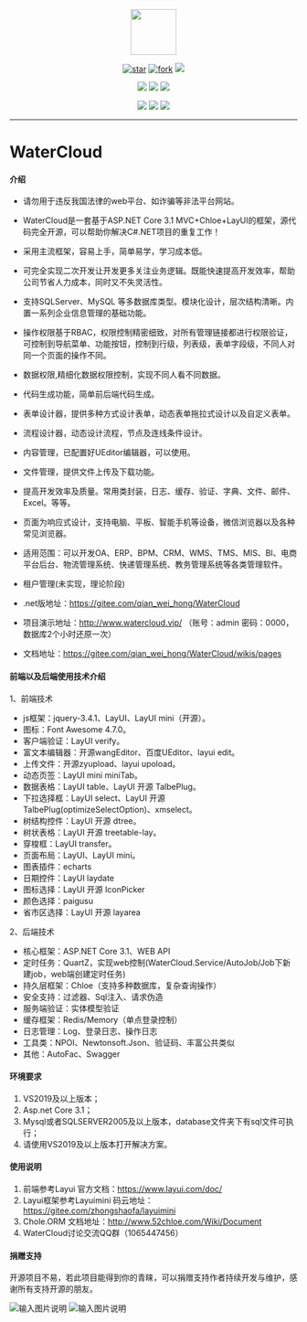 <p></p>
<p></p>

<p align="center">
<img src="https://watercloud.vip/icon/favicon.ico" height="80"/>
</p>
<div align="center">

[![star](https://gitee.com/qian_wei_hong/WaterCloud/badge/star.svg)](https://gitee.com/qian_wei_hong/WaterCloud/stargazers) 
[![fork](https://gitee.com/qian_wei_hong/WaterCloud/badge/fork.svg)](https://gitee.com/qian_wei_hong/WaterCloud/members)
![](https://img.shields.io/badge/release-1.1.8-red)

![](https://img.shields.io/badge/.net%20core-3.1.0-blue)
![](https://img.shields.io/badge/Chloe-4.8.0-blue)
![](https://img.shields.io/badge/layui-2.5.5-blue)

![](https://img.shields.io/badge/Quartz-3.0.7-brightgreen)
![](https://img.shields.io/badge/Autofac-5.2.0-brightgreen)
![](https://img.shields.io/badge/SignalR-4.2.2-brightgreen)
</div>

----
# WaterCloud

#### 介绍

- 请勿用于违反我国法律的web平台、如诈骗等非法平台网站。
- WaterCloud是一套基于ASP.NET Core 3.1  MVC+Chloe+LayUI的框架，源代码完全开源，可以帮助你解决C#.NET项目的重复工作！
- 采用主流框架，容易上手，简单易学，学习成本低。
- 可完全实现二次开发让开发更多关注业务逻辑。既能快速提高开发效率，帮助公司节省人力成本，同时又不失灵活性。
- 支持SQLServer、MySQL 等多数据库类型。模块化设计，层次结构清晰。内置一系列企业信息管理的基础功能。
- 操作权限基于RBAC，权限控制精密细致，对所有管理链接都进行权限验证，可控制到导航菜单、功能按钮，控制到行级，列表级，表单字段级，不同人对同一个页面的操作不同。
- 数据权限,精细化数据权限控制，实现不同人看不同数据。
- 代码生成功能，简单前后端代码生成。
- 表单设计器，提供多种方式设计表单，动态表单拖拉式设计以及自定义表单。
- 流程设计器，动态设计流程，节点及连线条件设计。
- 内容管理，已配置好UEditor编辑器，可以使用。
- 文件管理，提供文件上传及下载功能。
- 提高开发效率及质量。常用类封装，日志、缓存、验证、字典、文件、邮件、Excel。等等。
- 页面为响应式设计，支持电脑、平板、智能手机等设备，微信浏览器以及各种常见浏览器。
- 适用范围：可以开发OA、ERP、BPM、CRM、WMS、TMS、MIS、BI、电商平台后台、物流管理系统、快递管理系统、教务管理系统等各类管理软件。
- 租户管理(未实现，理论阶段)


- .net版地址：https://gitee.com/qian_wei_hong/WaterCloud
- 项目演示地址：http://www.watercloud.vip/  （账号：admin 密码：0000，数据库2个小时还原一次）
- 文档地址：https://gitee.com/qian_wei_hong/WaterCloud/wikis/pages

#### 前端以及后端使用技术介绍

1、前端技术

- js框架：jquery-3.4.1、LayUI、LayUI mini（开源）。
- 图标：Font Awesome 4.7.0。
- 客户端验证：LayUI verify。
- 富文本编辑器：开源wangEditor、百度UEditor、layui edit。
- 上传文件：开源zyupload、layui upoload。
- 动态页签：LayUI mini miniTab。
- 数据表格：LayUI table、LayUI 开源 TalbePlug。
- 下拉选择框：LayUI select、LayUI 开源 TalbePlug(optimizeSelectOption)、xmselect。
- 树结构控件：LayUI 开源 dtree。
- 树状表格：LayUI 开源 treetable-lay。
- 穿梭框：LayUI transfer。
- 页面布局：LayUI、LayUI mini。
- 图表插件：echarts
- 日期控件：LayUI laydate
- 图标选择：LayUI 开源 IconPicker
- 颜色选择：paigusu
- 省市区选择：LayUI 开源 layarea

2、后端技术

- 核心框架：ASP.NET Core 3.1、WEB API
- 定时任务：QuartZ，实现web控制(WaterCloud.Service/AutoJob/Job下新建job，web端创建定时任务)
- 持久层框架：Chloe（支持多种数据库，复杂查询操作）
- 安全支持：过滤器、Sql注入、请求伪造
- 服务端验证：实体模型验证
- 缓存框架：Redis/Memory（单点登录控制）
- 日志管理：Log、登录日志、操作日志
- 工具类：NPOI、Newtonsoft.Json、验证码、丰富公共类似
- 其他：AutoFac、Swagger


#### 环境要求

1. VS2019及以上版本；
2. Asp.net Core 3.1；
3. Mysql或者SQLSERVER2005及以上版本，database文件夹下有sql文件可执行；
4. 请使用VS2019及以上版本打开解决方案。

#### 使用说明

1. 前端参考Layui 官方文档：https://www.layui.com/doc/
2. Layui框架参考Layuimini 码云地址：https://gitee.com/zhongshaofa/layuimini
3. Chole.ORM 文档地址：http://www.52chloe.com/Wiki/Document
4. WaterCloud讨论交流QQ群（1065447456）

#### 捐赠支持

开源项目不易，若此项目能得到你的青睐，可以捐赠支持作者持续开发与维护，感谢所有支持开源的朋友。


![输入图片说明](https://images.gitee.com/uploads/images/2020/0331/144842_7cf04ad6_7353672.jpeg "1585637076201.jpg")          ![输入图片说明](https://images.gitee.com/uploads/images/2020/0331/144852_8b26c8cb_7353672.png "mm_facetoface_collect_qrcode_1585637044089.png")